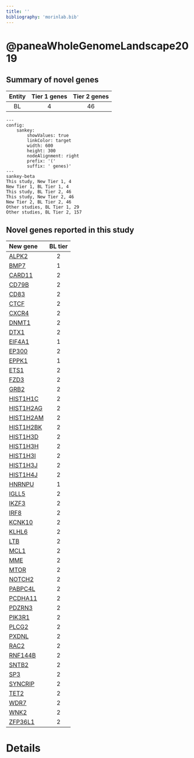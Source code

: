 ```yaml
---
title: ''
bibliography: 'morinlab.bib'
---
```


# @paneaWholeGenomeLandscape2019
## Summary of novel genes

|Entity| Tier 1 genes| Tier 2 genes|
|:-:|:-:|:-:|
|BL|4|46|
```mermaid
---
config:
    sankey:
        showValues: true
        linkColor: target
        width: 600
        height: 300
        nodeAlignment: right
        prefix: '('
        suffix: ' genes)'
---
sankey-beta
This study, New Tier 1, 4
New Tier 1, BL Tier 1, 4
This study, BL Tier 2, 46
This study, New Tier 2, 46
New Tier 2, BL Tier 2, 46
Other studies, BL Tier 1, 29
Other studies, BL Tier 2, 157
```


## Novel genes reported in this study

|New gene|BL tier|
|:-|:-:|
|[ALPK2](ALPK2)|2 |
|[BMP7](BMP7)|1 |
|[CARD11](CARD11)|2 |
|[CD79B](CD79B)|2 |
|[CD83](CD83)|2 |
|[CTCF](CTCF)|2 |
|[CXCR4](CXCR4)|2 |
|[DNMT1](DNMT1)|2 |
|[DTX1](DTX1)|2 |
|[EIF4A1](EIF4A1)|1 |
|[EP300](EP300)|2 |
|[EPPK1](EPPK1)|1 |
|[ETS1](ETS1)|2 |
|[FZD3](FZD3)|2 |
|[GRB2](GRB2)|2 |
|[HIST1H1C](HIST1H1C)|2 |
|[HIST1H2AG](HIST1H2AG)|2 |
|[HIST1H2AM](HIST1H2AM)|2 |
|[HIST1H2BK](HIST1H2BK)|2 |
|[HIST1H3D](HIST1H3D)|2 |
|[HIST1H3H](HIST1H3H)|2 |
|[HIST1H3I](HIST1H3I)|2 |
|[HIST1H3J](HIST1H3J)|2 |
|[HIST1H4J](HIST1H4J)|2 |
|[HNRNPU](HNRNPU)|1 |
|[IGLL5](IGLL5)|2 |
|[IKZF3](IKZF3)|2 |
|[IRF8](IRF8)|2 |
|[KCNK10](KCNK10)|2 |
|[KLHL6](KLHL6)|2 |
|[LTB](LTB)|2 |
|[MCL1](MCL1)|2 |
|[MME](MME)|2 |
|[MTOR](MTOR)|2 |
|[NOTCH2](NOTCH2)|2 |
|[PABPC4L](PABPC4L)|2 |
|[PCDHA11](PCDHA11)|2 |
|[PDZRN3](PDZRN3)|2 |
|[PIK3R1](PIK3R1)|2 |
|[PLCG2](PLCG2)|2 |
|[PXDNL](PXDNL)|2 |
|[RAC2](RAC2)|2 |
|[RNF144B](RNF144B)|2 |
|[SNTB2](SNTB2)|2 |
|[SP3](SP3)|2 |
|[SYNCRIP](SYNCRIP)|2 |
|[TET2](TET2)|2 |
|[WDR7](WDR7)|2 |
|[WNK2](WNK2)|2 |
|[ZFP36L1](ZFP36L1)|2 |

# Details

